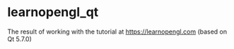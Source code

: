 # learnopengl_qt
The result of working with the tutorial at https://learnopengl.com (based on Qt 5.7.0)
